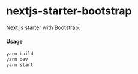 # nextjs-starter-bootstrap
Next.js starter with Bootstrap.

#### Usage

```sh
yarn build
yarn dev
yarn start
```
